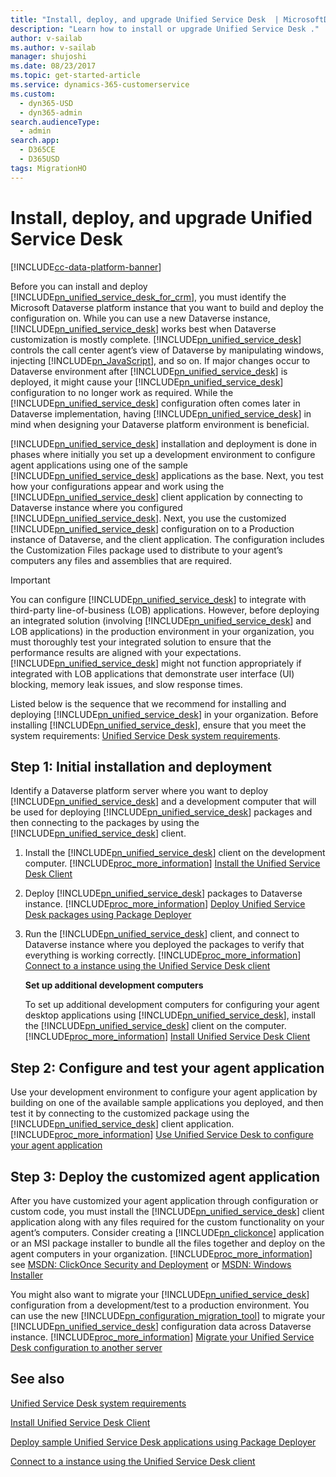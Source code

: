 ```yaml
---
title: "Install, deploy, and upgrade Unified Service Desk  | MicrosoftDocs"
description: "Learn how to install or upgrade Unified Service Desk ."
author: v-sailab
ms.author: v-sailab
manager: shujoshi
ms.date: 08/23/2017
ms.topic: get-started-article
ms.service: dynamics-365-customerservice
ms.custom: 
  - dyn365-USD
  - dyn365-admin
search.audienceType: 
  - admin
search.app: 
  - D365CE
  - D365USD
tags: MigrationHO
---
```

# Install, deploy, and upgrade Unified Service Desk

[!INCLUDE[cc-data-platform-banner](../../includes/cc-data-platform-banner.md)]

Before you can install and deploy [!INCLUDE[pn_unified_service_desk_for_crm](../../includes/pn-unified-service-desk-for-crm.md)], you must identify the Microsoft Dataverse platform instance that you want to build and deploy the configuration on. While you can use a new Dataverse instance, [!INCLUDE[pn_unified_service_desk](../../includes/pn-unified-service-desk.md)] works best when Dataverse customization is mostly complete. [!INCLUDE[pn_unified_service_desk](../../includes/pn-unified-service-desk.md)] controls the call center agent’s view of Dataverse by manipulating windows, injecting [!INCLUDE[pn_JavaScript](../../includes/pn-javascript.md)], and so on. If major changes occur to Dataverse environment after [!INCLUDE[pn_unified_service_desk](../../includes/pn-unified-service-desk.md)] is deployed, it might cause your [!INCLUDE[pn_unified_service_desk](../../includes/pn-unified-service-desk.md)] configuration to no longer work as required. While the [!INCLUDE[pn_unified_service_desk](../../includes/pn-unified-service-desk.md)] configuration often comes later in Dataverse implementation, having [!INCLUDE[pn_unified_service_desk](../../includes/pn-unified-service-desk.md)] in mind when designing your Dataverse platform environment is beneficial.  
  
 [!INCLUDE[pn_unified_service_desk](../../includes/pn-unified-service-desk.md)] installation and deployment is done in phases where initially you set up a development environment to configure agent applications using one of the sample [!INCLUDE[pn_unified_service_desk](../../includes/pn-unified-service-desk.md)] applications as the base. Next, you test how your configurations appear and work using the [!INCLUDE[pn_unified_service_desk](../../includes/pn-unified-service-desk.md)] client application by connecting to Dataverse instance where you configured [!INCLUDE[pn_unified_service_desk](../../includes/pn-unified-service-desk.md)]. Next, you use the customized [!INCLUDE[pn_unified_service_desk](../../includes/pn-unified-service-desk.md)] configuration on to a Production instance of Dataverse, and the client application. The configuration includes the Customization Files package used to distribute to your agent’s computers any files and assemblies that are required.  
  
> [!IMPORTANT]
>  You can configure [!INCLUDE[pn_unified_service_desk](../../includes/pn-unified-service-desk.md)] to integrate with third-party line-of-business (LOB) applications. However, before deploying an integrated solution (involving [!INCLUDE[pn_unified_service_desk](../../includes/pn-unified-service-desk.md)] and LOB applications) in the production environment in your organization, you must thoroughly test your integrated solution to ensure that the performance results are aligned with your expectations. [!INCLUDE[pn_unified_service_desk](../../includes/pn-unified-service-desk.md)] might not function appropriately if integrated with LOB applications that demonstrate user interface (UI) blocking, memory leak issues, and slow response times.  
  
 Listed below is the sequence that we recommend for installing and deploying [!INCLUDE[pn_unified_service_desk](../../includes/pn-unified-service-desk.md)] in your organization. Before installing [!INCLUDE[pn_unified_service_desk](../../includes/pn-unified-service-desk.md)], ensure that you meet the system requirements: [Unified Service Desk system requirements](../../unified-service-desk/admin/unified-service-desk-system-requirements.md).  
  
## Step 1: Initial installation and deployment  
 Identify a Dataverse platform server where you want to deploy [!INCLUDE[pn_unified_service_desk](../../includes/pn-unified-service-desk.md)] and a development computer that will be used for deploying [!INCLUDE[pn_unified_service_desk](../../includes/pn-unified-service-desk.md)] packages and then connecting to the packages by using the [!INCLUDE[pn_unified_service_desk](../../includes/pn-unified-service-desk.md)] client.  
  
1. Install the [!INCLUDE[pn_unified_service_desk](../../includes/pn-unified-service-desk.md)] client on the development computer. [!INCLUDE[proc_more_information](../../includes/proc-more-information.md)] [Install the Unified Service Desk Client](../../unified-service-desk/admin/install-upgrade-unified-service-desk-client.md)  
  
2. Deploy [!INCLUDE[pn_unified_service_desk](../../includes/pn-unified-service-desk.md)] packages to Dataverse instance. [!INCLUDE[proc_more_information](../../includes/proc-more-information.md)] [Deploy Unified Service Desk packages using Package Deployer](../../unified-service-desk/admin/deploy-sample-unified-service-desk-applications-using-package-deployer.md)  
  
3. Run the [!INCLUDE[pn_unified_service_desk](../../includes/pn-unified-service-desk.md)] client, and connect to Dataverse instance where you deployed the packages to verify that everything is working correctly. [!INCLUDE[proc_more_information](../../includes/proc-more-information.md)] [Connect to a instance using the Unified Service Desk client](../../unified-service-desk/admin/connect-dynamics-365-instance-using-unified-service-desk-client.md)  
  
   **Set up additional development computers**  
  
   To set up additional development computers for configuring your agent desktop applications using [!INCLUDE[pn_unified_service_desk](../../includes/pn-unified-service-desk.md)], install the [!INCLUDE[pn_unified_service_desk](../../includes/pn-unified-service-desk.md)] client on the computer. [!INCLUDE[proc_more_information](../../includes/proc-more-information.md)] [Install Unified Service Desk Client](../../unified-service-desk/admin/install-upgrade-deploy-unified-service-desk.md)  
  
## Step 2: Configure and test your agent application  
 Use your development environment to configure your agent application by building on one of the available sample applications you deployed, and then test it by connecting to the customized package using the [!INCLUDE[pn_unified_service_desk](../../includes/pn-unified-service-desk.md)] client application. [!INCLUDE[proc_more_information](../../includes/proc-more-information.md)] [Use Unified Service Desk to configure your agent application](../../unified-service-desk/configure-agent-application-unified-service-desk.md)  
  
## Step 3: Deploy the customized agent application  
 After you have customized your agent application through configuration or custom code, you must install the [!INCLUDE[pn_unified_service_desk](../../includes/pn-unified-service-desk.md)] client application along with any files required for the custom functionality on your agent’s computers. Consider creating a [!INCLUDE[pn_clickonce](../../includes/pn-clickonce.md)] application or an MSI package installer to bundle all the files together and deploy on the agent computers in your organization. [!INCLUDE[proc_more_information](../../includes/proc-more-information.md)] see [MSDN: ClickOnce Security and Deployment](https://msdn.microsoft.com/library/t71a733d.aspx) or [MSDN: Windows Installer](https://msdn.microsoft.com/library/cc185688\(v=vs.85\).aspx)  
  
 You might also want to migrate your [!INCLUDE[pn_unified_service_desk](../../includes/pn-unified-service-desk.md)] configuration from a development/test to a production environment. You can use the new [!INCLUDE[pn_configuration_migration_tool](../../includes/pn-configuration-migration-tool.md)] to migrate your [!INCLUDE[pn_unified_service_desk](../../includes/pn-unified-service-desk.md)] configuration data across Dataverse instance. [!INCLUDE[proc_more_information](../../includes/proc-more-information.md)] [Migrate your Unified Service Desk configuration to another server](../../unified-service-desk/admin/migrate-unified-service-desk-configuration-dynamics-365-server.md)  
    
  
## See also  
 [Unified Service Desk system requirements](../../unified-service-desk/admin/unified-service-desk-system-requirements.md)  
  
 [Install Unified Service Desk Client](../../unified-service-desk/admin/install-upgrade-unified-service-desk-client.md)  
  
 [Deploy sample Unified Service Desk applications using Package Deployer](../../unified-service-desk/admin/deploy-sample-unified-service-desk-applications-using-package-deployer.md)  
  
 [Connect to a instance using the Unified Service Desk client](../../unified-service-desk/admin/connect-dynamics-365-instance-using-unified-service-desk-client.md)   
 
